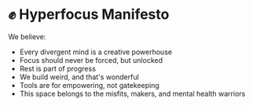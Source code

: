 # ✊ Hyperfocus Manifesto

We believe:
- Every divergent mind is a creative powerhouse
- Focus should never be forced, but unlocked
- Rest is part of progress
- We build weird, and that's wonderful
- Tools are for empowering, not gatekeeping
- This space belongs to the misfits, makers, and mental health warriors
